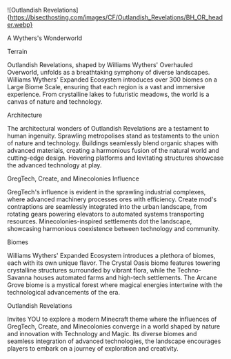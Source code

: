 ![Outlandish Revelations]{https://bisecthosting.com/images/CF/Outlandish_Revelations/BH_OR_header.webp}

A Wythers's Wonderworld



Terrain

Outlandish Revelations, shaped by Williams Wythers' Overhauled Overworld, unfolds as a breathtaking symphony of diverse landscapes. Williams Wythers' Expanded Ecosystem introduces over 300 biomes on a Large Biome Scale, ensuring that each region is a vast and immersive experience. From crystalline lakes to futuristic meadows, the world is a canvas of nature and technology.

Architecture

The architectural wonders of Outlandish Revelations are a testament to human ingenuity. Sprawling metropolises stand as testaments to the union of nature and technology. Buildings seamlessly blend organic shapes with advanced materials, creating a harmonious fusion of the natural world and cutting-edge design. Hovering platforms and levitating structures showcase the advanced technology at play.


GregTech, Create, and Minecolonies Influence

GregTech's influence is evident in the sprawling industrial complexes, where advanced machinery processes ores with efficiency. Create mod's contraptions are seamlessly integrated into the urban landscape, from rotating gears powering elevators to automated systems transporting resources. Minecolonies-inspired settlements dot the landscape, showcasing harmonious coexistence between technology and community.

Biomes

Williams Wythers' Expanded Ecosystem introduces a plethora of biomes, each with its own unique flavor. The Crystal Oasis biome features towering crystalline structures surrounded by vibrant flora, while the Techno-Savanna houses automated farms and high-tech settlements. The Arcane Grove biome is a mystical forest where magical energies intertwine with the technological advancements of the era.


Outlandish Revelations

Invites YOU to explore a modern Minecraft theme where the influences of GregTech, Create, and Minecolonies converge in a world shaped by nature and innovation with Technology and Magic. Its diverse biomes and seamless integration of advanced technologies, the landscape encourages players to embark on a journey of exploration and creativity.


